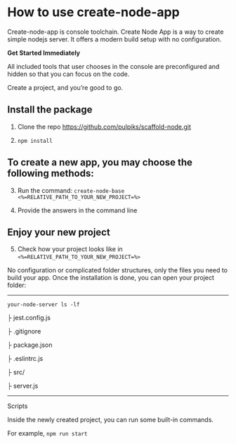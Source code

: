 
# How to use create-node-app

  

Create-node-app is console toolchain. Create Node App is a way to create simple nodejs server. It offers a modern build setup with no configuration.

  

**Get Started Immediately**

All included tools that user chooses in the console are preconfigured and hidden so that you can focus on the code.

  

Create a project, and you’re good to go.

  

## Install the package

  

1. Clone the repo https://github.com/pulpiks/scaffold-node.git

  

2.  ```npm install```

  

## To create a new app, you may choose the following methods:

  

3. Run the command: ```create-node-base <%=RELATIVE_PATH_TO_YOUR_NEW_PROJECT=%>```

  

4. Provide the answers in the command line

  

## Enjoy your new project

  

5. Check how your project looks like in ```<%=RELATIVE_PATH_TO_YOUR_NEW_PROJECT=%>```

  

No configuration or complicated folder structures, only the files you need to build your app. Once the installation is done, you can open your project folder:

  

---

    your-node-server ls -lf

├ jest.config.js

├ .gitignore

├ package.json

├ .eslintrc.js

├ src/

  ├ server.js

---

  

Scripts

Inside the newly created project, you can run some built-in commands.

  

For example, ```npm run start```